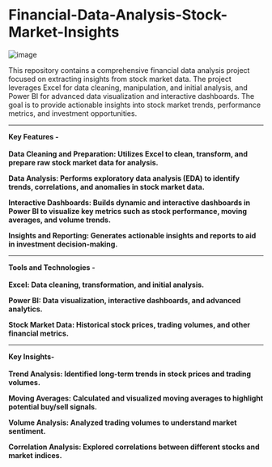 # Financial-Data-Analysis-Stock-Market-Insights
![image](https://github.com/user-attachments/assets/c001ff62-d749-44a2-9cb1-9ac15b77a1fd)


This repository contains a comprehensive financial data analysis project focused on extracting insights from stock market data. The project leverages Excel for data cleaning, manipulation, and initial analysis, and Power BI for advanced data visualization and interactive dashboards. The goal is to provide actionable insights into stock market trends, performance metrics, and investment opportunities.
<hr>

<b>Key Features - <br>
<br>
Data Cleaning and Preparation: Utilizes Excel to clean, transform, and prepare raw stock market data for analysis.

Data Analysis: Performs exploratory data analysis (EDA) to identify trends, correlations, and anomalies in stock market data.

Interactive Dashboards: Builds dynamic and interactive dashboards in Power BI to visualize key metrics such as stock performance, moving averages, and volume trends.

Insights and Reporting: Generates actionable insights and reports to aid in investment decision-making.
<br>
<hr>
Tools and Technologies -<br>
<br>
Excel: Data cleaning, transformation, and initial analysis.

Power BI: Data visualization, interactive dashboards, and advanced analytics.

Stock Market Data: Historical stock prices, trading volumes, and other financial metrics.
<br>
<hr>
Key Insights- <br>
<br>
Trend Analysis: Identified long-term trends in stock prices and trading volumes.

Moving Averages: Calculated and visualized moving averages to highlight potential buy/sell signals.

Volume Analysis: Analyzed trading volumes to understand market sentiment.

Correlation Analysis: Explored correlations between different stocks and market indices.
